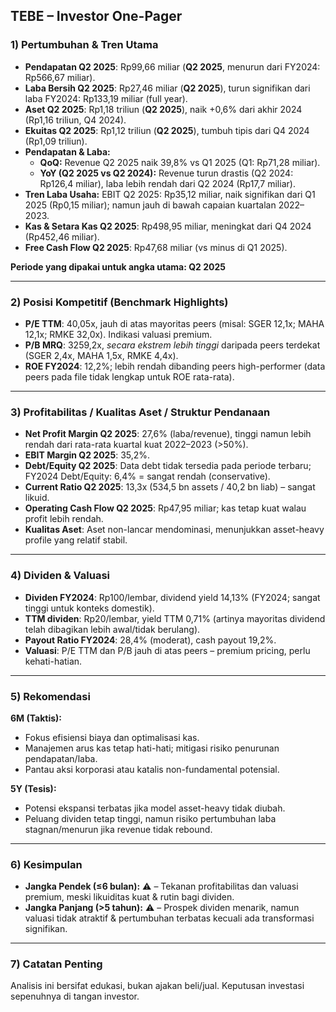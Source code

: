 ## TEBE – Investor One-Pager

### 1) Pertumbuhan & Tren Utama
- **Pendapatan Q2 2025**: Rp99,66 miliar (**Q2 2025**, menurun dari FY2024: Rp566,67 miliar).
- **Laba Bersih Q2 2025**: Rp27,46 miliar (**Q2 2025**), turun signifikan dari laba FY2024: Rp133,19 miliar (full year).
- **Aset Q2 2025**: Rp1,18 triliun (**Q2 2025**), naik +0,6% dari akhir 2024 (Rp1,16 triliun, Q4 2024).
- **Ekuitas Q2 2025**: Rp1,12 triliun (**Q2 2025**), tumbuh tipis dari Q4 2024 (Rp1,09 triliun).
- **Pendapatan & Laba:**
  - **QoQ:** Revenue Q2 2025 naik 39,8% vs Q1 2025 (Q1: Rp71,28 miliar).
  - **YoY (Q2 2025 vs Q2 2024):** Revenue turun drastis (Q2 2024: Rp126,4 miliar), laba lebih rendah dari Q2 2024 (Rp17,7 miliar).
- **Tren Laba Usaha:** EBIT Q2 2025: Rp35,12 miliar, naik signifikan dari Q1 2025 (Rp0,15 miliar); namun jauh di bawah capaian kuartalan 2022–2023.
- **Kas & Setara Kas Q2 2025**: Rp498,95 miliar, meningkat dari Q4 2024 (Rp452,46 miliar).
- **Free Cash Flow Q2 2025**: Rp47,68 miliar (vs minus di Q1 2025).

**Periode yang dipakai untuk angka utama: Q2 2025**

---

### 2) Posisi Kompetitif (Benchmark Highlights)
- **P/E TTM**: 40,05x, jauh di atas mayoritas peers (misal: SGER 12,1x; MAHA 12,1x; RMKE 32,0x). Indikasi valuasi premium.
- **P/B MRQ**: 3259,2x, *secara ekstrem lebih tinggi* daripada peers terdekat (SGER 2,4x, MAHA 1,5x, RMKE 4,4x).
- **ROE FY2024**: 12,2%; lebih rendah dibanding peers high-performer (data peers pada file tidak lengkap untuk ROE rata-rata).

---

### 3) Profitabilitas / Kualitas Aset / Struktur Pendanaan
- **Net Profit Margin Q2 2025**: 27,6% (laba/revenue), tinggi namun lebih rendah dari rata-rata kuartal kuat 2022–2023 (>50%).
- **EBIT Margin Q2 2025**: 35,2%.
- **Debt/Equity Q2 2025**: Data debt tidak tersedia pada periode terbaru; FY2024 Debt/Equity: 6,4% = sangat rendah (conservative).
- **Current Ratio Q2 2025**: 13,3x (534,5 bn assets / 40,2 bn liab) – sangat likuid.
- **Operating Cash Flow Q2 2025**: Rp47,95 miliar; kas tetap kuat walau profit lebih rendah.
- **Kualitas Aset**: Aset non-lancar mendominasi, menunjukkan asset-heavy profile yang relatif stabil.

---

### 4) Dividen & Valuasi
- **Dividen FY2024**: Rp100/lembar, dividend yield 14,13% (FY2024; sangat tinggi untuk konteks domestik).
- **TTM dividen**: Rp20/lembar, yield TTM 0,71% (artinya mayoritas dividend telah dibagikan lebih awal/tidak berulang).
- **Payout Ratio FY2024**: 28,4% (moderat), cash payout 19,2%.
- **Valuasi**: P/E TTM dan P/B jauh di atas peers – premium pricing, perlu kehati-hatian.

---

### 5) Rekomendasi
**6M (Taktis):**
- Fokus efisiensi biaya dan optimalisasi kas.
- Manajemen arus kas tetap hati-hati; mitigasi risiko penurunan pendapatan/laba.
- Pantau aksi korporasi atau katalis non-fundamental potensial.

**5Y (Tesis):**
- Potensi ekspansi terbatas jika model asset-heavy tidak diubah.
- Peluang dividen tetap tinggi, namun risiko pertumbuhan laba stagnan/menurun jika revenue tidak rebound.

---

### 6) Kesimpulan
- **Jangka Pendek (≤6 bulan):** ⚠️ – Tekanan profitabilitas dan valuasi premium, meski likuiditas kuat & rutin bagi dividen.
- **Jangka Panjang (>5 tahun):** ⚠️ – Prospek dividen menarik, namun valuasi tidak atraktif & pertumbuhan terbatas kecuali ada transformasi signifikan.

---

### 7) Catatan Penting
Analisis ini bersifat edukasi, bukan ajakan beli/jual. Keputusan investasi sepenuhnya di tangan investor.